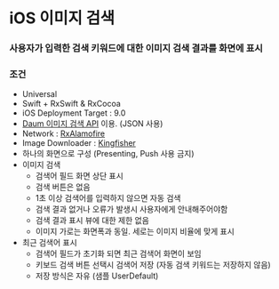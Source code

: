 # iOS 이미지 검색
### 사용자가 입력한 검색 키워드에 대한 이미지 검색 결과를 화면에 표시
### 조건
- Universal
- Swift + RxSwift & RxCocoa
- iOS Deployment Target : 9.0
- [Daum 이미지 검색 API](https://developers.kakao.com/docs/latest/ko/daum-search/dev-guide) 이용. (JSON 사용)
- Network : [RxAlamofire](https://github.com/RxSwiftCommunity/RxAlamofire)
- Image Downloader : [Kingfisher](https://github.com/onevcat/Kingfisher)
- 하나의 화면으로 구성 (Presenting, Push 사용 금지)
- 이미지 검색
  - 검색어 필드 화면 상단 표시
  - 검색 버튼은 없음
  - 1초 이상 검색어를 입력하지 않으면 자동 검색
  - 검색 결과 없거나 오류가 발생시 사용자에게 안내해주어야함
  - 검색 결과 표시 뷰에 대한 제한 없음
  - 이미지 가로는 화면폭과 동일. 세로는 이미지 비율에 맞게 표시
- 최근 검색어 표시
  - 검색어 필드가 초기화 되면 최근 검색어 화면이 보임
  - 키보드 검색 버튼 선택시 검색어 저장 (자동 검색 키워드는 저장하지 않음)
  - 저장 방식은 자유 (샘플 UserDefault)
